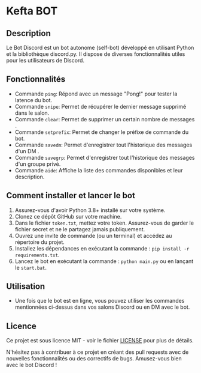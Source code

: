 # Kefta BOT

## Description
Le Bot Discord est un bot autonome (self-bot) développé en utilisant Python et la bibliothèque discord.py. Il dispose de diverses fonctionnalités utiles pour les utilisateurs de Discord.

## Fonctionnalités
- Commande `ping`: Répond avec un message "Pong!" pour tester la latence du bot.
- Commande `snipe`: Permet de récupérer le dernier message supprimé dans le salon.
- Commande `clear`: Permet de supprimer un certain nombre de messages .
- Commande `setprefix`: Permet de changer le préfixe de commande du bot.
- Commande `savedm`: Permet d'enregistrer tout l'historique des messages d'un DM .
- Commande `savegrp`: Permet d'enregistrer tout l'historique des messages d'un groupe privé.
- Commande `aide`: Affiche la liste des commandes disponibles et leur description.

## Comment installer et lancer le bot
1. Assurez-vous d'avoir Python 3.8+ installé sur votre système.
2. Clonez ce dépôt GitHub sur votre machine.
3. Dans le fichier `token.txt`, mettez votre token. Assurez-vous de garder le fichier secret et ne le partagez jamais publiquement.
4. Ouvrez une invite de commande (ou un terminal) et accédez au répertoire du projet.
5. Installez les dépendances en exécutant la commande : `pip install -r requirements.txt`.
6. Lancez le bot en exécutant la commande : `python main.py` ou en lançant le `start.bat`.

## Utilisation
- Une fois que le bot est en ligne, vous pouvez utiliser les commandes mentionnées ci-dessus dans vos salons Discord ou en DM avec le bot.

## Licence
Ce projet est sous licence MIT - voir le fichier [LICENSE](LICENSE) pour plus de détails.

N'hésitez pas à contribuer à ce projet en créant des pull requests avec de nouvelles fonctionnalités ou des correctifs de bugs. Amusez-vous bien avec le bot Discord !
